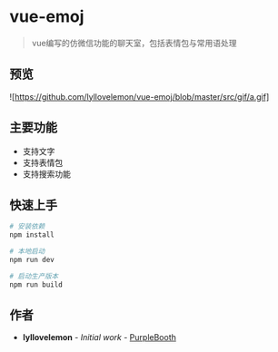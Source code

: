 # vue-emoj

> vue编写的仿微信功能的聊天室，包括表情包与常用语处理
## 预览
 ![https://github.com/lyllovelemon/vue-emoj/blob/master/src/gif/a.gif]

## 主要功能
+ 支持文字
+ 支持表情包
+ 支持搜索功能

## 快速上手

``` bash
# 安装依赖
npm install

# 本地启动
npm run dev

# 启动生产版本
npm run build

```

## 作者
* **lyllovelemon** - *Initial work* - [PurpleBooth](https://github.com/lyllovelemon)
